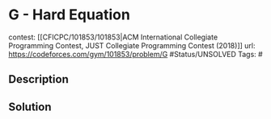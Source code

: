 # G - Hard Equation

contest: [[CFICPC/101853/101853|ACM International Collegiate Programming Contest, JUST Collegiate Programming Contest (2018)]]
url: https://codeforces.com/gym/101853/problem/G
#Status/UNSOLVED
Tags: #

## Description

## Solution

